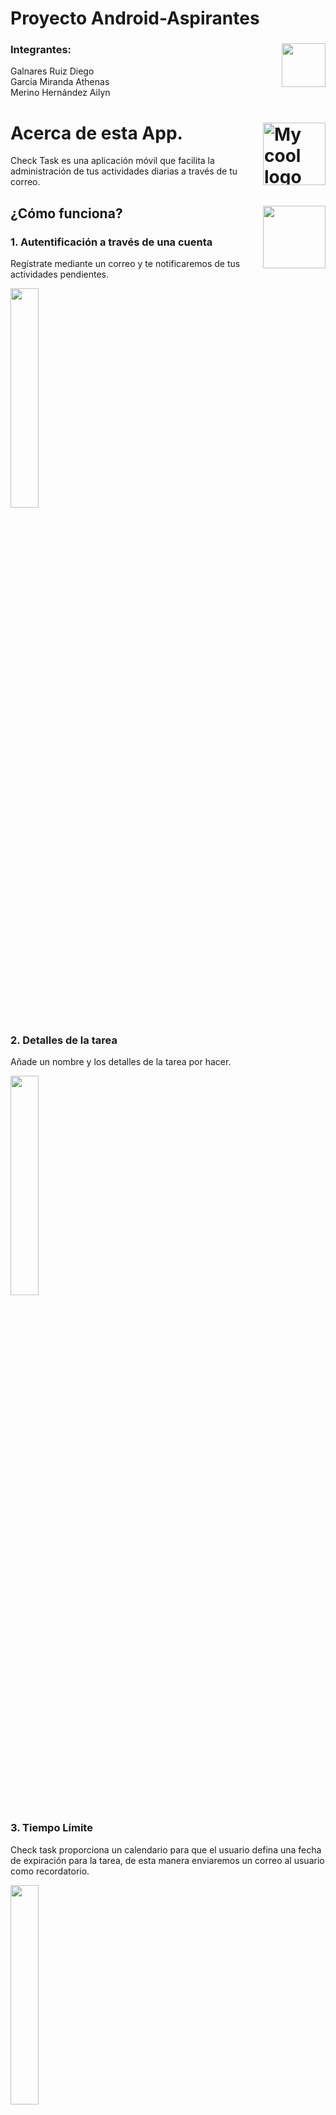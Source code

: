 # Proyecto Android-Aspirantes

### Integrantes: <img src="app/src/main/res/drawable/icons8-team.svg" align = "right"  width="70"/> 

Galnares Ruiz Diego <br>
García Miranda Athenas <br>
Merino Hernández Ailyn  <br>
# Acerca de esta App. <img src="app/src/main/res/drawable/icons8-android.svg" alt="My cool logo" align = "right"  width="100"/> 

Check Task es una aplicación móvil que facilita la administración de tus actividades diarias a través de tu correo.

##  ¿Cómo funciona? <img src="app/src/main/res/drawable/icons8-why_quest.svg" align = "right"  width="100"/> 

###  1. Autentificación a través de una cuenta

Regístrate mediante un correo y te notificaremos de tus actividades pendientes.

<img src="app/src/main/res/drawable/login.png"  width="30%"/> 

### 2. Detalles de la tarea

Añade un nombre y los detalles de la tarea por hacer.

<img src="app/src/main/res/drawable/details.png"  width="30%"/> 

### 3. Tiempo Límite

Check task proporciona un calendario para que el usuario defina una fecha de expiración para la tarea, de esta manera enviaremos un correo al usuario como recordatorio.

<img src="app/src/main/res/drawable/fecha.png"  width="30%"/> 

### 4.  Check Task

¿Terminaste los deberes? Marca las tareas finalizadas y olvídate de los mensajes por correo.

<img src="app/src/main/res/drawable/check.png"  width="30%"/> 

### 5. Icono 
Identifica la app con su característico ícono.

<img src="app/src/main/res/drawable/ic_app_screanshoot.jpg"  width="30%"/> 

## Especificaciones  <img src="app/src/main/res/drawable/icons8-find_and_replace.svg" align = "right"  width="60"/> 

Check Task es una aplicación que se ejecuta en versiones Marshmallow y posteriores.<br>
Debido a que no se agregó el registro del usuario, este por defecto es Proteco y la contaseña proteco123

## ¿Qué aprendimos con este proyecto?  <img src="app/src/main/res/drawable/icons8-learning.svg" align = "right"  width="100"/> 

### 1. Etiquetas flotantes

Nos ayudaron a optimizar el espacio en los campos de texto para que no se pierda la noción de los datos que se van a ingresar

```kotlin
android:hint="@string/nombre_de_usuario"
android:background="@android:color/transparent"
android:inputType="text"
```
```kotlin
android:hint="@string/nombre_de_usuario"
android:background="@android:color/transparent"
android:inputType="text"
```

### 2. Visibilidad para contraseñas

El atributo passwordtoggleenabled nos ayuda a la visibilidad de la contraseña

```kotlin
<com.google.android.material.textfield.TextInputLayout
  app:passwordToggleEnabled="true"
  android:layout_width="match_parent"
  android:layout_height="wrap_content">
```

### 3. Validación de datos

Usamos una estructura de flujo y la palabra reservada Toast para mostrar mensajes de avisos de datos iválidos

```kotlin
if(!nameLogin.text.toString().equals(User.nameUser)){
            Toast.makeText(this, "Usuario incorrecto", Toast.LENGTH_LONG).show()
        }else if(!passLogin.text.toString().equals(User.pass)){
            Toast.makeText(this, "Contraseña incorrecta", Toast.LENGTH_LONG).show()
        }else{
            startActivity(Intent(this,ListTaskActivity::class.java))
            finish()
        }
```
### 4. Calendarios
El codigo siguiente es para leer la fecha a partir de un calendario, de esta forma las pasamos como parametros a una funcion para la creacion de la tarea.
```kotlin
val c = Calendar.getInstance()
val year = c.get(Calendar.YEAR)
val month = c.get(Calendar.MONTH)
val day = c.get(Calendar.DAY_OF_MONTH)
```

### 5. Agregar tareas
Se creó un modelo "usuario" que tiene como función realizar la inserción de tareas y un modelo Task que es que representa a nuestro item de tareas.<br>
Esta funcion es la encargada de agregar una nueva tarea.
```kotlin
var newTask: Task= Task(nameTask.text.toString(), descTask.text.toString())
newTask.fecha = datePicker?.text.toString()
User.addTask(newTask)
setResult(RESULT_OK)
finish()
```
### 6. Toast
Si el usuarios no llena un campo para crear la tarea, sale un mensaje que indica que ingrese el campo.
```kotlin
if (nameTask.text.toString().isEmpty()){
	Toast.makeText(this,"Ingresa un nombre para la tarea",Toast.LENGTH_SHORT).show()
}else if (descTask.text.toString().isEmpty()){
	Toast.makeText(this,"Ingresa una descripcion para la tarea",Toast.LENGTH_SHORT).show()
}
else if (datePicker.text.toString().isEmpty()){
	Toast.makeText(this,"Ingresa una fecha limite para la tarea",Toast.LENGTH_SHORT).show()
}
```
### 7.CardViev
El apartado de listas se hizo utilizando CardView utilizando margenes para diferenciar cada Card que representa una tarea.<br>
(Dentro del CardView se incluyen otros elementos que acontinuación no son mostrados).
```kotlin
<androidx.cardview.widget.CardView
    xmlns:android="http://schemas.android.com/apk/res/android"
    android:layout_width="match_parent"
    android:layout_marginStart="8dp"
    android:layout_marginEnd="8dp"
    android:layout_marginTop="8dp"
    android:layout_height="100dp">
</androidx.cardview.widget.CardView>

```
### 8.TaskAdapter
Esta función es la encargada de crear el nuevo CardView

```kotlin
override fun onCreateViewHolder(parent: ViewGroup, viewType: Int): ItemTaskViewHolder {
        var view = LayoutInflater.from(parent.context).inflate(R.layout.task_item,parent,false)
        return ItemTaskViewHolder(view)
    }
```

